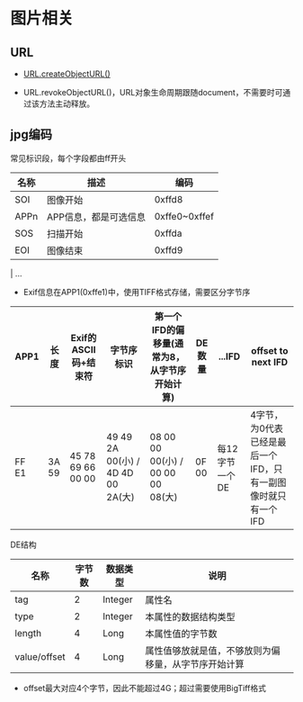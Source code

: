 # 图片相关

## URL

- [URL.createObjectURL()](https://developer.mozilla.org/zh-CN/docs/Web/API/URL/createObjectURL)

- URL.revokeObjectURL()，URL对象生命周期跟随document，不需要时可通过该方法主动释放。

## jpg编码

常见标识段，每个字段都由ff开头

| 名称 | 描述                  | 编码          |
| ---- | --------------------- | ------------- |
| SOI  | 图像开始              | 0xffd8        |
| APPn | APP信息，都是可选信息 | 0xffe0~0xffef |
| SOS  | 扫描开始              | 0xffda        |
| EOI  | 图像结束              | 0xffd9        |

| ...

- Exif信息在APP1(0xffe1)中，使用TIFF格式存储，需要区分字节序

| APP1  | 长度  | Exif的ASCII码+结束符 | 字节序标识                        | 第一个IFD的偏移量(通常为8，从字节序开始计算) | DE数量 | ...IFD         | offset to next IFD                                           |
| ----- | ----- | -------------------- | --------------------------------- | -------------------------------------------- | ------ | -------------- | ------------------------------------------------------------ |
| FF E1 | 3A 59 | 45 78 69 66 00 00    | 49 49 2A 00(小) / 4D 4D 00 2A(大) | 08 00 00 00(小) / 00 00 00 08(大)            | 0F 00  | 每12字节一个DE | 4字节，为0代表已经是最后一个IFD，只有一副图像时就只有一个IFD |

DE结构

| 名称         | 字节数 | 数据类型 | 说明                                                 |
| ------------ | ------ | -------- | ---------------------------------------------------- |
| tag          | 2      | Integer  | 属性名                                               |
| type         | 2      | Integer  | 本属性的数据结构类型                                 |
| length       | 4      | Long     | 本属性值的字节数                                     |
| value/offset | 4      | Long     | 属性值够放就是值，不够放则为偏移量，从字节序开始计算 |

- offset最大对应4个字节，因此不能超过4G；超过需要使用BigTiff格式

